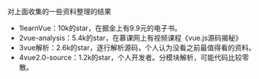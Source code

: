 对上面收集的一些资料整理的结果

- 1learnVue：10k的star，在掘金上有9.9元的电子书。
- 2vue-analysis：5.4k的star，在慕课网上有视频课程《vue.js源码揭秘》
- 3vue解析：2.6k的star，逐行解析源码，个人认为没看之前最值得看的资料。
- 4vue2.0-source：1.2k的star，个人开发者。分模块解析，可能代码比较零散。
